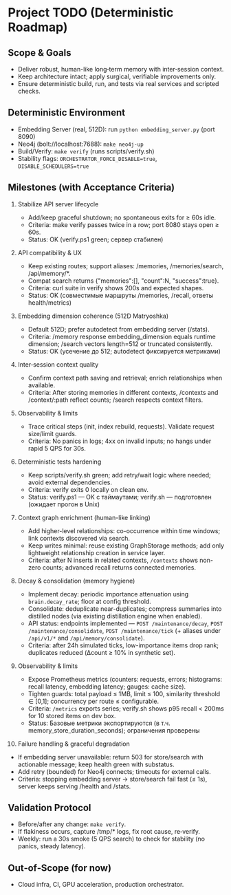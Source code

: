 # Project TODO (Deterministic Roadmap)

## Scope & Goals
- Deliver robust, human-like long‑term memory with inter‑session context.
- Keep architecture intact; apply surgical, verifiable improvements only.
- Ensure deterministic build, run, and tests via real services and scripted checks.

## Deterministic Environment
- Embedding Server (real, 512D): run `python embedding_server.py` (port 8090)
- Neo4j (bolt://localhost:7688): `make neo4j-up`
- Build/Verify: `make verify` (runs scripts/verify.sh)
- Stability flags: `ORCHESTRATOR_FORCE_DISABLE=true`, `DISABLE_SCHEDULERS=true`

## Milestones (with Acceptance Criteria)
1) Stabilize API server lifecycle
   - Add/keep graceful shutdown; no spontaneous exits for ≥ 60s idle.
   - Criteria: make verify passes twice in a row; port 8080 stays open ≥ 60s.
   - Status: OK (verify.ps1 green; сервер стабилен)

2) API compatibility & UX
   - Keep existing routes; support aliases: /memories, /memories/search, /api/memory/*.
   - Compat search returns {"memories":[], "count":N, "success":true}.
   - Criteria: curl suite in verify shows 200s and expected shapes.
   - Status: OK (совместимые маршруты /memories, /recall, ответы health/metrics)

3) Embedding dimension coherence (512D Matryoshka)
   - Default 512D; prefer autodetect from embedding server (/stats).
   - Criteria: /memory response embedding_dimension equals runtime dimension; /search vectors length=512 or truncated consistently.
   - Status: OK (усечение до 512; autodetect фиксируется метриками)

4) Inter‑session context quality
   - Confirm context path saving and retrieval; enrich relationships when available.
   - Criteria: After storing memories in different contexts, /contexts and /context/:path reflect counts; /search respects context filters.

5) Observability & limits
   - Trace critical steps (init, index rebuild, requests). Validate request size/limit guards.
   - Criteria: No panics in logs; 4xx on invalid inputs; no hangs under rapid 5 QPS for 30s.

6) Deterministic tests hardening
   - Keep scripts/verify.sh green; add retry/wait logic where needed; avoid external dependencies.
   - Criteria: verify exits 0 locally on clean env.
   - Status: verify.ps1 — OK с таймаутами; verify.sh — подготовлен (ожидает прогон в Unix)

7) Context graph enrichment (human-like linking)
   - Add higher-level relationships: co-occurrence within time windows; link contexts discovered via search.
   - Keep writes minimal: reuse existing GraphStorage methods; add only lightweight relationship creation in service layer.
   - Criteria: after N inserts in related contexts, `/contexts` shows non-zero counts; advanced recall returns connected memories.

8) Decay & consolidation (memory hygiene)
   - Implement decay: periodic importance attenuation using `brain.decay_rate`; floor at config threshold.
   - Consolidate: deduplicate near-duplicates; compress summaries into distilled nodes (via existing distillation engine when enabled).
   - API status: endpoints implemented — `POST /maintenance/decay`, `POST /maintenance/consolidate`, `POST /maintenance/tick` (+ aliases under `/api/v1/*` and `/api/memory/consolidate`).
   - Criteria: after 24h simulated ticks, low-importance items drop rank; duplicates reduced (Δcount ≥ 10% in synthetic set).

9) Observability & limits
   - Expose Prometheus metrics (counters: requests, errors; histograms: recall latency, embedding latency; gauges: cache size).
   - Tighten guards: total payload ≤ 1MB, limit ≤ 100, similarity threshold ∈ [0,1]; concurrency per route ≤ configurable.
   - Criteria: `/metrics` exports series; verify.sh shows p95 recall < 200ms for 10 stored items on dev box.
   - Status: Базовые метрики экспортируются (в т.ч. memory_store_duration_seconds); ограничения проверены

10) Failure handling & graceful degradation
   - If embedding server unavailable: return 503 for store/search with actionable message; keep health green with substatus.
   - Add retry (bounded) for Neo4j connects; timeouts for external calls.
   - Criteria: stopping embedding server → store/search fail fast (≤ 1s), server keeps serving /health and /stats.

## Validation Protocol
- Before/after any change: `make verify`.
- If flakiness occurs, capture /tmp/* logs, fix root cause, re‑verify.
- Weekly: run a 30s smoke (5 QPS search) to check for stability (no panics, steady latency).

## Out‑of‑Scope (for now)
- Cloud infra, CI, GPU acceleration, production orchestrator.
